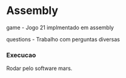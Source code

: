 # Assembly

game - Jogo 21 implmentado em assembly

questions - Trabalho com perguntas diversas


<h3>Execucao</h3>


Rodar pelo software mars.
